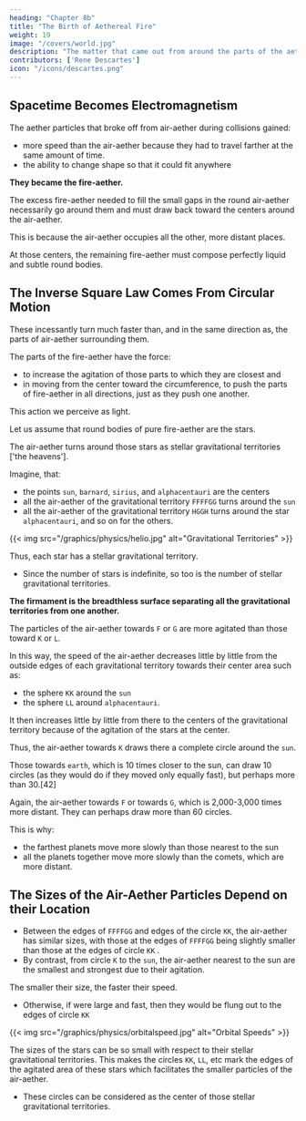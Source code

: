 ```yaml
---
heading: "Chapter 8b"
title: "The Birth of Aethereal Fire"
weight: 19
image: "/covers/world.jpg"
description: "The matter that came out from around the parts of the aethereal air were broken and had the small points of their angles dulled from rounding off. These necessarily had to go faster than the aethereal air"
contributors: ['Rene Descartes']
icon: "/icons/descartes.png"
---
```



## Spacetime Becomes Electromagnetism

The aether particles that broke off from air-aether during collisions gained:
- more speed than the air-aether because they had to travel farther at the same amount of time. 
- the ability to change shape so that it could fit anywhere

**They became the fire-aether.**

<!-- the aethereal air were broken and had the small points of their angles dulled from rounding off. These necessarily had to go faster than the aethereal air.  -->

<!-- It went faster because it had to go off to the side through very narrow passages and out of the small spaces left between the parts of the air-aether as they collided head-on. It had much more of a path than the air-aether to traverse in the same time. -->

The excess fire-aether needed to fill the small gaps in the round air-aether necessarily go around them and must draw back toward the centers around the air-aether. 
<!-- which those parts turn, -->

This is because the air-aether occupies all the other, more distant places. 
<!-- parts of the second] -->

At those centers, the remaining <!-- first element --> fire-aether must compose perfectly liquid and subtle round bodies. 


## The Inverse Square Law Comes From Circular Motion

These incessantly turn much faster than, and in the same direction as, the parts of air-aether surrounding them. 

The parts of the fire-aether have the force:
- to increase the agitation of those parts to which they are closest and
- in moving from the center toward the circumference, to push the parts of fire-aether in all directions, just as they push one another.

This action we perceive as light. 

<!-- We shall take one of those round bodies composed purely of the  -->
<!-- matter of the first element  -->

Let us assume that round bodies of pure fire-aether are the stars. 

<!-- , of the new world I am describing to you.  -->

The air-aether turns around those stars as stellar gravitational territories ['the heavens'].

Imagine, that:
- the points `sun`, `barnard`, `sirius`, and `alphacentauri` are the centers
- all the air-aether of the gravitational territory `FFFFGG` turns around the `sun`
- all the air-aether of the gravitational territory `HGGH` turns around the star `alphacentauri`, and so on for the others. 

{{< img src="/graphics/physics/helio.jpg" alt="Gravitational Territories" >}}

Thus, each star has a stellar gravitational territory.
- Since the number of stars is indefinite, so too is the number of stellar gravitational territories. 

**The firmament is the breadthless surface separating all the gravitational territories from one another.**


The particles of the air-aether towards `F` or `G` are more agitated than those toward `K` or `L`.

In this way, the speed of the air-aether decreases little by little from the outside edges of each gravitational territory towards their center area such as:
- the sphere `KK` around the `sun`
- the sphere `LL` around `alphacentauri`. 

It then increases little by little from there to the centers of the gravitational territory because of the agitation of the stars at the center. 

Thus, the air-aether towards `K` draws there a complete circle around the `sun`.

Those towards `earth`, which is 10 times closer to the sun, can draw 10 circles (as they would do if they moved only equally fast), but perhaps more than 30.[42]

Again, the air-aether towards `F` or towards `G`, which is 2,000-3,000 times more distant. They can perhaps draw more than 60 circles. 

This is why:
- the farthest planets move more slowly than those nearest to the sun
- all the planets together move more slowly than the comets, which are more distant.


## The Sizes of the Air-Aether Particles Depend on their Location

- Between the edges of `FFFFGG` and edges of the circle `KK`, the air-aether has similar sizes, with those at the edges of `FFFFGG` being slightly smaller than those at the edges of circle `KK` <!-- (provided that the difference of their sizes are not proportionately greater than that of their speeds) -->.
- By contrast, from circle `K` to the `sun`, the air-aether nearest to the sun are the smallest and strongest due to their agitation.
 
The smaller their size, the faster their speed.
- Otherwise, if were large and fast, then they would be flung out to the edges of circle `KK` 

<!-- they were inversely proportional, then they would go out to occupy the place of the farthest. -->

{{< img src="/graphics/physics/orbitalspeed.jpg" alt="Orbital Speeds" >}}

<!-- The difference of their sizes is proportional to their speeds.  -->
<!-- tely greater than (or at least proportionately as great as) that of their speeds.  -->

<!-- Note finally that, given the manner in which I have said the sun and the other fixed stars were formed,  -->

The sizes of the stars can be so small with respect to their stellar gravitational territories. This makes the circles `KK`, `LL`, etc mark the edges of the agitated area of these stars which facilitates the smaller particles of the air-aether. 
- These circles can be considered as the center of those stellar gravitational territories.

<!-- point where the agitation of their stars  speeds up the path of the air-aether.
- Even these circles are merely points that mark the heliospheres' center. -->

 <!-- second element,-->

<!-- In the same way, the new astronomers consider the whole sphere of Saturn as but a point in comparison with the firmament. -->
